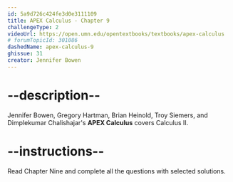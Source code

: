 ```yaml
---
id: 5a9d726c424fe3d0e3111109
title: APEX Calculus - Chapter 9
challengeType: 2
videoUrl: https://open.umn.edu/opentextbooks/textbooks/apex-calculus
# forumTopicId: 301086
dashedName: apex-calculus-9
ghissue: 31
creator: Jennifer Bowen 
---
```


# --description--

Jennifer Bowen, Gregory Hartman, Brian Heinold, Troy Siemers, and Dimplekumar Chalishajar's __APEX Calculus__ covers Calculus II.

# --instructions--

Read Chapter Nine and complete all the questions with selected solutions.